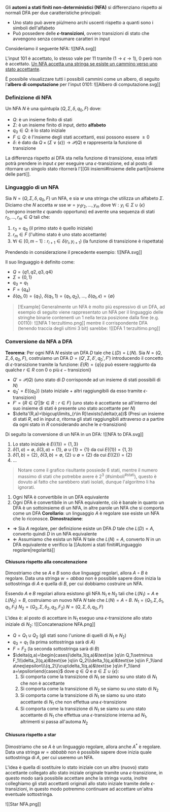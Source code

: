Gli **automi a stati finiti non-deterministici (NFA)** si differenziano rispetto ai normali DFA per due caratteristiche principali:
- Uno stato può avere più/meno archi uscenti rispetto a quanti sono i simboli dell'alfabeto
- Può possedere delle **$\epsilon$-transizioni**, ovvero transizioni di stato che avvengono senza consumare caratteri in input

Consideriamo il seguente NFA:
![[NFA.svg]]

L'input $101$ è accettato, lo stesso vale per $11$ tramite ($1\to\epsilon\to1$), $0$ però non è accettato.
<u>Un NFA accetta una stringa se esiste un cammino verso uno stato accettante</u>.

È possibile visualizzare tutti i possibili cammini come un albero, di seguito l'**albero di computazione** per l'input $0101$:
![[Albero di computazione.svg]]

### Definizione di NFA
Un NFA $N$ è una quintupla $(Q,\Sigma, \delta, q_0, F)$ dove:
- $Q$: è un insieme finito di stati
- $\Sigma$: è un insieme finito di input, detto **alfabeto**
- $q_0\in Q$: è lo stato iniziale
- $F\subseteq Q$: è l'insieme degli stati accettanti, essi possono essere $\geq 0$
- $\delta$: è dato da $Q\times(\Sigma\lor\{\epsilon\})\rightarrow \mathcal{P}(Q)$ e rappresenta la funzione di transizione

La differenza rispetto ai DFA sta nella funzione di transizione, essa infatti potrà prendere in input $\epsilon$ per eseguire una $\epsilon$-transizione, ed al posto di ritornare un singolo stato ritornerà l'[[Gli insiemi#Insieme delle parti|insieme delle parti]].

### Linguaggio di un NFA
Sia $N=(Q,\Sigma,\delta,q_0,F)$ un NFA, e sia $w$ una stringa che utilizza un alfabeto $\Sigma$.
Diciamo che $N$ accetta $w$ sse $w=y_1y_2,...,y_m$ dove $\forall i:y_i\in\Sigma\cup\{\epsilon\}$ (vengono inserite $\epsilon$ quando opportuno) ed avente una sequenza di stati $r_0,...,r_m\in Q$ tali che:
1. $r_0=q_0$ (il primo stato è quello iniziale)
2. $r_m\in F$ (l'ultimo stato è uno stato accettante)
3. $\forall i\in[0,m-1]:r_{i+1}\in\delta(r_i,y_{i+1})$ (la funzione di transizione è rispettata)

Prendendo in considerazione il precedente esempio:
![[NFA.svg]]

Il suo linguaggio è definito come:
- $Q=\{q1,q2,q3,q4\}$
- $\Sigma=\{0,1\}$
- $q_0=q_1$
- $F=\{q_4\}$
- $\delta(q_1,0)=\{q_1\}$, $\delta(q_1,1)=\{q_1,q_2\}$, ..., $\delta(q_1,\epsilon)=\{\emptyset\}$

>[!Example]
>Generalmente un NFA è molto più espressivo di un DFA, ad esempio di seguito viene rappresentato un NFA per il linguaggio delle stringhe binarie contenenti un $1$ nella terza posizione dalla fine (e.g. $00110$):
>![[NFA 1 terzultimo.png]]
>mentre il corrispondente DFA (tenendo traccia degli ultimi $3$ bit) sarebbe:
>![[DFA 1 terzultimo.png]]

### Conversione da NFA a DFA
**Teorema**:
Per ogni NFA $N$ esiste un DFA $D$ tale che $L(D)=L(N)$.
Sia $N=(Q,\Sigma,\delta,q_0,F)$, costruiamo un DFA $D=(Q',\Sigma,\delta',q_0',F')$ introducendo il concetto di $\epsilon$-transizione tramite la funzione:
$E(R)=\{q|q\text{ può essere raggiunto da qualche }r\in R\text{ con 0 o più }\epsilon-\text{transizioni} \}$

- $Q'=\mathcal{P}(Q)$ 
	(uno stato di $D$ corrisponde ad un insieme di stati possibili di $N$)
- $q_0'=E(\{q_0\})$
	(stato iniziale + altri raggiungibili da esso tramite $\epsilon$-transizioni)
- $F'=\{R\in Q'|\exists r\in R: r\in F\}$
	(uno stato è accettante se all'interno del suo insieme di stati è presente uno stato accettante per $N$)
- $\delta'(R,a)=\bigcup\limits_{r\in R}\exists(\delta(r,a))$
	(Presi un insieme di stati $R$, ed in input $a$, ritorna gli stati raggiungibili attraverso $a$ a partire da ogni stato in $R$ considerando anche le $\epsilon$-transizioni)

Di seguito la conversione di un NFA in un DFA:
![[NFA to DFA.svg]]

1. Lo stato iniziale è $E(\{1\})=\{1,3\}$
2. $\delta(1,a)=\emptyset$, $\delta(3,a)=\{1\}$, $\emptyset\cup\{1\}=\{1\}$ da cui $E(\{1\})=\{1,3\}$
3. $\delta(1,b)=\{2\}$, $\delta(3,b)=\emptyset$, $\{2\}\cup\emptyset = \{2\}$ da cui $E(\{2\})=\{2\}$
4. $...$
>Notare come il grafico risultante possiede $6$ stati, mentre il numero massimo di stati che potrebbe avere è $2^3$ ($\text{\#simboli}^\text{\#stati}$), questo è dovuto al fatto che sarebbero stati isolati, dunque l'algoritmo li ha ignorati.

1. Ogni NFA è convertibile in un DFA equivalente
2. Ogni DFA è convertibile in un NFA equivalente, ciò è banale in quanto un DFA è un sottoinsieme di un NFA, in altre parole un NFA che si comporta come un DFA
**Corollario**: un linguaggio $A$ è regolare sse esiste un NFA che lo riconosce.
**Dimostrazione**:
- $\Rightarrow$ Sia $A$ regolare, per definizione esiste un DFA $D$ tale che $L(D)=A$, converto quindi $D$ in un NFA equivalente
- $\Leftarrow$ Assumiamo che esista un NFA $N$ tale che $L(N)=A$, converto $N$ in un DFA equivalente e verifico la [[Automi a stati finiti#Linguaggio regolare|regolarità]]

#### Chiusura rispetto alla concatenazione
Dimostriamo che se $A$ e $B$ sono due linguaggi regolari, allora $A\circ B$ è regolare.
Data una stringa $w=abbaa$ non è possibile sapere dove inizia la sottostringa di $A$ e quella di $B$, per cui dobbiamo costruire un NFA.

Essendo $A$ e $B$ regolari allora esistono gli NFA $N_1$ e $N_2$ tali che $L(N_1)=A$ e $L(N_2)=B$, costruiamo un nuovo NFA $N$ tale che $L(N)=A\circ B$.
$N_1=(Q_1,\Sigma,\delta_1,q_1,F_1)$
$N_2=(Q_2,\Sigma,\delta_2,q_2,F_2)$
$N=(Q,\Sigma,\delta,q_0,F)$

L'idea è: al posto di accettare in $N_1$ eseguo una $\epsilon$-transizione allo stato iniziale di $N_2$:
![[Concatenazione NFA.png]]

- $Q=Q_1\cup Q_2$ (gli stati sono l'unione di quelli di $N_1$ e $N_2$)
- $q_0=q_1$ (la prima sottostringa sarà di $A$)
- $F=F_2$ (la seconda sottostringa sarà di $B$)
- $\delta(q,a)=\begin{cases}\delta_1(q,a)&\text{se }q\in Q_1\setminus F_1\\\delta_2(q,a)&\text{se }q\in Q_2\\\delta_1(q,a)&\text{se }q\in F_1\land a\neq\epsilon\\\{q_2\}\cup\delta_1(q,a)&\text{se }q\in F_1\land a=\epsilon\end{cases}$
	dove $q\in Q$ e $a\in\Sigma\cup\{\epsilon\}$:
	1. Si comporta come la transizione di $N_1$ se siamo su uno stato di $N_1$ che non è accettante
	2. Si comporta come la transizione di $N_2$ se siamo su uno stato di $N_2$
	3. Si comporta come la transizione di $N_1$ se siamo su uno stato accettante di $N_1$ che non effettua una $\epsilon$-transizione
	4. Si comporta come la transizione di $N_1$ se siamo su uno stato accettante di $N_1$ che effettua una $\epsilon$-transizione interna ad $N_1$, altrimenti si passa all'automa $N_2$

#### Chiusura rispetto a star
Dimostriamo che se $A$ è un linguaggio regolare, allora anche $A^*$ è regolare.
Data una stringa $w=abbabb$ non è possibile sapere dove inizia quale sottostringa di $A$, per cui useremo un NFA.

L'idea è quella di sostituire lo stato iniziale con un altro (nuovo) stato accettante collegato allo stato iniziale originale tramite una $\epsilon$-transizione, in questo modo sarà possibile accettare anche la stringa vuota, inoltre colleghiamo gli stati accettanti originali allo stato iniziale tramite delle $\epsilon$-transizioni, in questo modo potremmo continuare ad accettare un'altra eventuale sottostringa.

![[Star NFA.png]]
